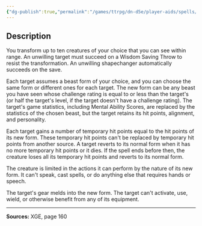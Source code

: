```yaml
---
{"dg-publish":true,"permalink":"/games/ttrpg/dn-d5e/player-aids/spells/level-9/mass-polymorph/","tags":["ttrpg/dnd/5e","verbal","somatic","material","concentration","spell"],"noteIcon":""}
---
```



## Description
You transform up to ten creatures of your choice that you can see within range.
An unwilling target must succeed on a Wisdom Saving Throw to resist the transformation.
An unwilling shapechanger automatically succeeds on the save.

Each target assumes a beast form of your choice, and you can choose the same form or different ones for each target.
The new form can be any beast you have seen whose challenge rating is equal to or less than the target's (or half the target's level, if the target doesn't have a challenge rating).
The target's game statistics, including Mental Ability Scores, are replaced by the statistics of the chosen beast, but the target retains its hit points, alignment, and personality.

Each target gains a number of temporary hit points equal to the hit points of its new form.
These temporary hit points can't be replaced by temporary hit points from another source.
A target reverts to its normal form when it has no more temporary hit points or it dies.
If the spell ends before then, the creature loses all its temporary hit points and reverts to its normal form.

The creature is limited in the actions it can perform by the nature of its new form.
It can't speak, cast spells, or do anything else that requires hands or speech.

The target's gear melds into the new form.
The target can't activate, use, wield, or otherwise benefit from any of its equipment.

---

**Sources:** XGE, page 160
